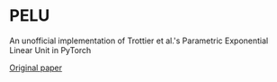 # PELU
An unofficial implementation of Trottier et al.'s Parametric Exponential Linear Unit in PyTorch

[Original paper](https://arxiv.org/abs/1605.09332)

